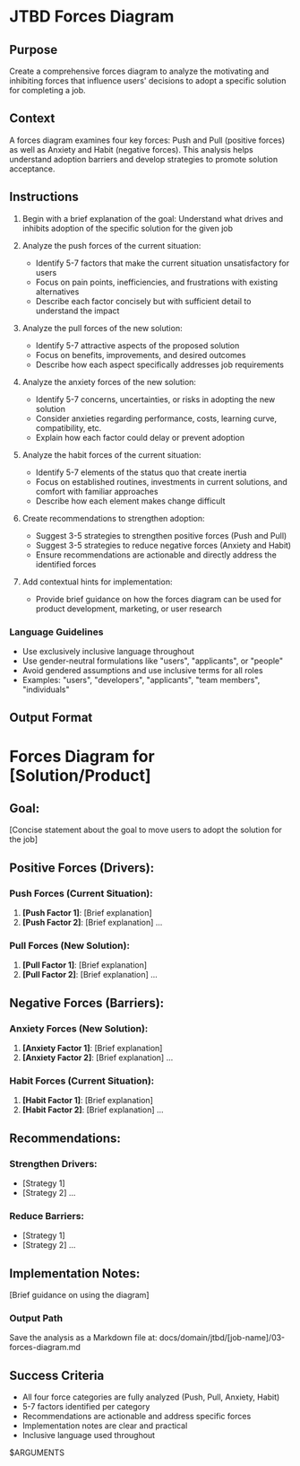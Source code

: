# JTBD Forces Diagram

## Purpose

Create a comprehensive forces diagram to analyze the motivating and inhibiting forces that influence users' decisions to adopt a specific solution for completing a job.

## Context

A forces diagram examines four key forces: Push and Pull (positive forces) as well as Anxiety and Habit (negative forces). This analysis helps understand adoption barriers and develop strategies to promote solution acceptance.

## Instructions

1. Begin with a brief explanation of the goal: Understand what drives and inhibits adoption of the specific solution for the given job

2. Analyze the push forces of the current situation:
   - Identify 5-7 factors that make the current situation unsatisfactory for users
   - Focus on pain points, inefficiencies, and frustrations with existing alternatives
   - Describe each factor concisely but with sufficient detail to understand the impact

3. Analyze the pull forces of the new solution:
   - Identify 5-7 attractive aspects of the proposed solution
   - Focus on benefits, improvements, and desired outcomes
   - Describe how each aspect specifically addresses job requirements

4. Analyze the anxiety forces of the new solution:
   - Identify 5-7 concerns, uncertainties, or risks in adopting the new solution
   - Consider anxieties regarding performance, costs, learning curve, compatibility, etc.
   - Explain how each factor could delay or prevent adoption

5. Analyze the habit forces of the current situation:
   - Identify 5-7 elements of the status quo that create inertia
   - Focus on established routines, investments in current solutions, and comfort with familiar approaches
   - Describe how each element makes change difficult

6. Create recommendations to strengthen adoption:
   - Suggest 3-5 strategies to strengthen positive forces (Push and Pull)
   - Suggest 3-5 strategies to reduce negative forces (Anxiety and Habit)
   - Ensure recommendations are actionable and directly address the identified forces

7. Add contextual hints for implementation:
   - Provide brief guidance on how the forces diagram can be used for product development, marketing, or user research

### Language Guidelines

- Use exclusively inclusive language throughout
- Use gender-neutral formulations like "users", "applicants", or "people"
- Avoid gendered assumptions and use inclusive terms for all roles
- Examples: "users", "developers", "applicants", "team members", "individuals"

## Output Format

# Forces Diagram for [Solution/Product]

## Goal:
[Concise statement about the goal to move users to adopt the solution for the job]

## Positive Forces (Drivers):

### Push Forces (Current Situation):
1. **[Push Factor 1]**: [Brief explanation]
2. **[Push Factor 2]**: [Brief explanation]
...

### Pull Forces (New Solution):
1. **[Pull Factor 1]**: [Brief explanation]
2. **[Pull Factor 2]**: [Brief explanation]
...

## Negative Forces (Barriers):

### Anxiety Forces (New Solution):
1. **[Anxiety Factor 1]**: [Brief explanation]
2. **[Anxiety Factor 2]**: [Brief explanation]
...

### Habit Forces (Current Situation):
1. **[Habit Factor 1]**: [Brief explanation]
2. **[Habit Factor 2]**: [Brief explanation]
...

## Recommendations:

### Strengthen Drivers:
- [Strategy 1]
- [Strategy 2]
...

### Reduce Barriers:
- [Strategy 1]
- [Strategy 2]
...

## Implementation Notes:
[Brief guidance on using the diagram]

### Output Path
Save the analysis as a Markdown file at: docs/domain/jtbd/[job-name]/03-forces-diagram.md

## Success Criteria

- All four force categories are fully analyzed (Push, Pull, Anxiety, Habit)
- 5-7 factors identified per category
- Recommendations are actionable and address specific forces
- Implementation notes are clear and practical
- Inclusive language used throughout

$ARGUMENTS